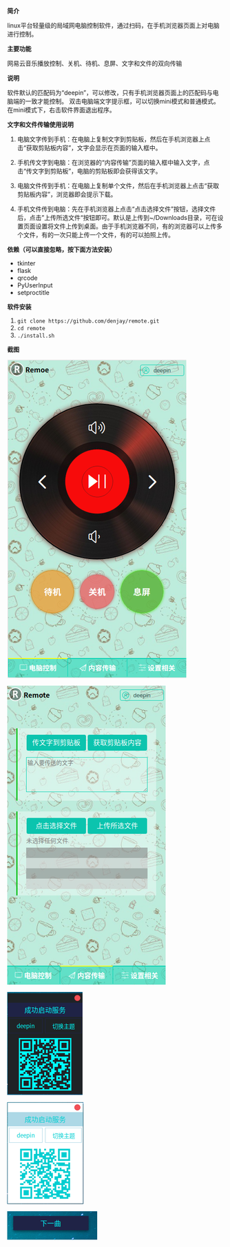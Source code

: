 **简介**

linux平台轻量级的局域网电脑控制软件，通过扫码，在手机浏览器页面上对电脑进行控制。

**主要功能**

网易云音乐播放控制、关机、待机、息屏、文字和文件的双向传输

**说明**

软件默认的匹配码为“deepin”，可以修改，只有手机浏览器页面上的匹配码与电脑端的一致才能控制。
双击电脑端文字提示框，可以切换mini模式和普通模式。在mini模式下，右击软件界面退出程序。

**文字和文件传输使用说明**

1. 电脑文字传到手机：在电脑上复制文字到剪贴板，然后在手机浏览器上点击“获取剪贴板内容”，文字会显示在页面的输入框中。

2. 手机传文字到电脑：在浏览器的“内容传输”页面的输入框中输入文字，点击“传文字到剪贴板”，电脑的剪贴板即会获得该文字。

3. 电脑文件传到手机：在电脑上复制单个文件，然后在手机浏览器上点击“获取剪贴板内容”，浏览器即会提示下载。

4. 手机文件传到电脑：先在手机浏览器上点击“点击选择文件”按钮，选择文件后，点击”上传所选文件“按钮即可。默认是上传到~/Downloads目录，可在设置页面设置将文件上传到桌面。由于手机浏览器不同，有的浏览器可以上传多个文件，有的一次只能上传一个文件，有的可以拍照上传。

**依赖（可以直接忽略，按下面方法安装）**

* tkinter
* flask
* qrcode
* PyUserInput
* setproctitle

**软件安装**
1. `git clone https://github.com/denjay/remote.git`
2. `cd remote`
3. `./install.sh`

**截图**

![浏览器主要控制界面](screenshot/深度截图_选择区域_20181103205843.png)

![文字和文件传输界面](screenshot/深度截图_选择区域_20190427090804.png)

![桌面端界面](screenshot/深度截图_选择区域_20181103210015.png)

![桌面端界面](screenshot/深度截图_选择区域_20181103210054.png)

![桌面端mini模式界面](screenshot/深度截图_选择区域_20181103211014.png)
